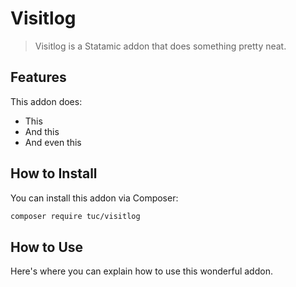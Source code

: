 # Visitlog

> Visitlog is a Statamic addon that does something pretty neat.

## Features

This addon does:

- This
- And this
- And even this

## How to Install

You can install this addon via Composer:

``` bash
composer require tuc/visitlog
```

## How to Use

Here's where you can explain how to use this wonderful addon.
